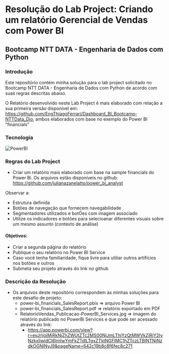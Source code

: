 # Resolução do Lab Project: Criando um relatório Gerencial de Vendas com Power BI
## Bootcamp NTT DATA - Engenharia de Dados com Python

### Introdução
Este repositório contém minha solução para o lab project solicitado no Bootcamp NTT DATA - Engenharia de Dados com Python de acordo com suas regras descritas abaixo.

O Relatório desenvolvido neste Lab Project é mais elaborado com relação a sua primeira versão disponível em: https://github.com/EngThiagoFerrari/Dashboard_BI_Bootcamp-NTTData_Dio, ambos elaborados com base no exemplo do Power BI "financials"

### Tecnologia
![PowerBI](https://img.shields.io/badge/Power_BI-ffffff?style=for-the-badge&logo=googleanalytics&logoColor=ffa500)

### Regras do Lab Project
- Criar um relatório mais elaborado com base na sample financials do Power Bi. Os arquivos estão disponíveis no github: https://github.com/julianazanelatto/power_bi_analyst 

Observar a:
- Estrutura definida
- Botões de navegação que fornecem navegabilidade
- Segmentadores utilizados e botÕes com imagem associado
- Utilize os indicadores e botões para selecioanar diferentes visuais sobre um mesmo assunto (contexto de análise)

#### Objetivos:
- Criar a segunda página do relatório
- Publique o seu relatório no Power BI Service
- Caso você tenha familiaridade, fique livre para utiliar outros artifícios nos botões e outros
- Submeta seu projeto através do link no github

### Descrição da Resolução  
- Os arquivos deste repositório correspondem às minhas soluções para este desafio de projeto:
    - power-bi_financials_SalesReport.pbix => arquivo Power BI
    - power-bi_financials_SalesReport.pdf => relatório exportado em PDF  
    - RelatorioVendas_Publicacao-PowerBI_Services.jpg => imagem do relatório publicado no PowerBi Services e que pode ser acessado através do link:
        - https://app.powerbi.com/view?r=eyJrIjoiMjRkNjZhZWUtZTc2MS00NjJmLThjYzQtMWVkZjRjY2IyNzkxIiwidCI6ImIwYmFkZTdlLTgxZTktNGFlMC1hZTczLTBlNTNiNzdkOGNlNyJ9&pageName=642c19b8c8f6fec8c271

